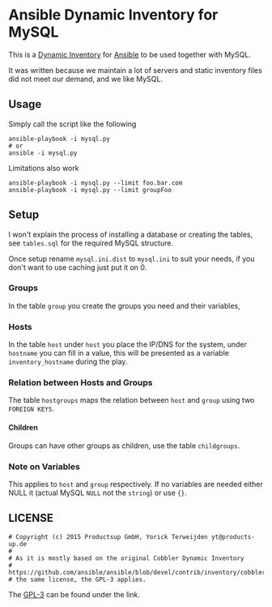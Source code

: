 # Ansible Dynamic Inventory for MySQL

This is a [Dynamic Inventory](http://docs.ansible.com/ansible/intro_dynamic_inventory.html) for [Ansible](https://github.com/ansible/ansible) to be used together with MySQL.

It was written because we maintain a lot of servers and static inventory files did not meet our demand, and we like MySQL.

## Usage

Simply call the script like the following

```
ansible-playbook -i mysql.py
# or
ansible -i mysql.py
```

Limitations also work

```
ansible-playbook -i mysql.py --limit foo.bar.com
ansible-playbook -i mysql.py --limit groupFoo
```

## Setup
I won't explain the process of installing a database or creating the tables, see `tables.sql` for the required MySQL structure.

Once setup rename `mysql.ini.dist` to `mysql.ini` to suit your needs, if you don't want to use caching just put it on 0.

### Groups
In the table `group` you create the groups you need and their variables,

### Hosts
In the table `host` under `host` you place the IP/DNS for the system, under `hostname` you can fill in a value, this will be presented as a variable `inventory_hostname` during the play.

### Relation between Hosts and Groups
The table `hostgroups` maps the relation between `host` and `group` using two `FOREIGN KEYS`.

#### Children
Groups can have other groups as children, use the table `childgroups`.

### Note on Variables
This applies to `host` and `group` respectively.
If no variables are needed either NULL it (actual MySQL `NULL` not the `string`) or use `{}`.


## LICENSE
```
# Copyright (c) 2015 Productsup GmbH, Yorick Terweijden yt@products-up.de
#
# As it is mostly based on the original Cobbler Dynamic Inventory
# https://github.com/ansible/ansible/blob/devel/contrib/inventory/cobbler.py
# the same license, the GPL-3 applies.
```

The [GPL-3](http://www.gnu.org/licenses/gpl-3.0.en.html) can be found under the link.
